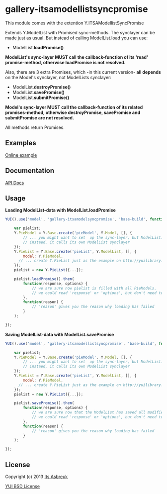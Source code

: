 gallery-itsamodellistsyncpromise
======================


This module comes with the extention Y.ITSAModellistSyncPromise


Extends Y.ModelList with Promised sync-methods. The synclayer can be made just as usual. But instead of calling
ModelList.load you can use:

* ModelList.<b>loadPromise()</b>


<b>ModelList's sync-layer MUST call the callback-function of its 'read' promise-method, otherwise loadPromise is not resolved.</b>


Also, there are 3 extra Promises, which -in this current version- <b>all depends</b> on the Model's synclayer, not ModelLists synclayer:


* ModelList.<b>destroyPromise()</b>
* ModelList.<b>savePromise()</b>
* ModelList.<b>submitPromise()</b>

<b>Model's sync-layer MUST call the callback-function of its related promises-method, otherwise destroyPromise, savePromise and submitPromise are not resolved.</b>


All methods return Promises.

Examples
--------
[Online example](http://projects.itsasbreuk.nl/examples/itsamodellistsyncpromise/index.html)

Documentation
--------------
[API Docs](http://projects.itsasbreuk.nl/apidocs/classes/ITSAModellistSyncPromise.html)

Usage
-----

<b>Loading ModelList-data with ModelList.loadPromise</b>
```js
YUI().use('model', 'gallery-itsamodelsyncpromise', 'base-build', function(Y) {

    var pielist;
    Y.PieModel = Y.Base.create('pieModel', Y.Model, [], {
        // ... you might want to set  up the sync-layer, but ModelList.loadPromise doesn't call the 'read' method of every separate Y.PieModel
        // instaed, it calls its own ModelList synclayer
    });
    Y.PieList = Y.Base.create('pieList', Y.ModelList, [], {
        model: Y.PieModel,
      // ... create Y.PieList just as the example on http://yuilibrary.com/yui/docs/model-list/#the-sync-method specifies ...
    });
    pielist = new Y.PieList({...});

    pielist.loadPromise().then(
        function(response, options) {
            // we are sure now pielist is filled with all PieModels.
            // we could read 'response' or 'options', but don't need to
        },
        function(reason) {
            // 'reason' gives you the reason why loading has failed
        }
    );

});
```

<b>Saving ModelList-data with ModelList.savePromise</b>
```js
YUI().use('model', 'gallery-itsamodellistsyncpromise', 'base-build', function(Y) {

    var pielist;
    Y.PieModel = Y.Base.create('pieModel', Y.Model, [], {
        // ... you might want to set  up the sync-layer, but ModelList.loadPromise doesn't call the 'read' method of every separate Y.PieModel
        // instaed, it calls its own ModelList synclayer
    });
    Y.PieList = Y.Base.create('pieList', Y.ModelList, [], {
        model: Y.PieModel,
      // ... create Y.PieList just as the example on http://yuilibrary.com/yui/docs/model-list/#the-sync-method specifies ...
    });
    pielist = new Y.PieList({...});

    pielist.savePromise().then(
        function(response, options) {
            // we are sure now that the ModelList has saved all modified PieModels.
            // we could read 'response' or 'options', but don't need to
        },
        function(reason) {
            // 'reason' gives you the reason why loading has failed
        }
    );

});
```

License
-------

Copyright (c) 2013 [Its Asbreuk](http://http://itsasbreuk.nl)

[YUI BSD License](http://developer.yahoo.com/yui/license.html)
